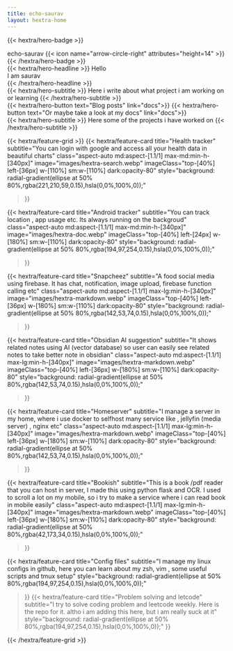 ```yaml
---
title: echo-saurav
layout: hextra-home
---
```


{{< hextra/hero-badge >}}
  <div class="w-2 h-2 rounded-full bg-primary-400"></div>
  <span>echo-saurav</span>
  {{< icon name="arrow-circle-right" attributes="height=14" >}}
{{< /hextra/hero-badge >}}

<div class="mt-6 mb-6">
{{< hextra/hero-headline >}}
  Hello&nbsp;<br class="sm:block hidden" />I am saurav &nbsp;<br class="sm:block hidden" /> 
{{< /hextra/hero-headline >}}
</div>

<div class="mb-12">
{{< hextra/hero-subtitle >}}
Here i write about what project i am working on or learning 
{{< /hextra/hero-subtitle >}}
</div>

<div class="mb-6">
{{< hextra/hero-button text="Blog posts" link="docs">}}
{{< hextra/hero-button text="Or maybe take a look at my docs" link="docs">}}
</div>

<div class="mb-6">
{{< hextra/hero-subtitle >}}
Here some of the projects i have worked on
{{< /hextra/hero-subtitle >}}
</div>

{{< hextra/feature-grid >}}
  {{< hextra/feature-card
    title="Health tracker"
    subtitle="You can login with google and access all your health data in beautiful charts"
    class="aspect-auto md:aspect-[1.1/1] max-md:min-h-[340px]"
    image="images/hextra-search.webp"
    imageClass="top-[40%] left-[36px] w-[110%] sm:w-[110%] dark:opacity-80"
    style="background: radial-gradient(ellipse at 50% 80%,rgba(221,210,59,0.15),hsla(0,0%,100%,0));"
  >}}
  
  
  {{< hextra/feature-card
    title="Android tracker"
    subtitle="You can track location , app usage etc. Its always running on the backgroud"
    class="aspect-auto md:aspect-[1.1/1] max-md:min-h-[340px]"
    image="images/hextra-doc.webp"
    imageClass="top-[40%] left-[24px] w-[180%] sm:w-[110%] dark:opacity-80"
    style="background: radial-gradient(ellipse at 50% 80%,rgba(194,97,254,0.15),hsla(0,0%,100%,0));"
  >}}
  
  
  {{< hextra/feature-card
    title="Snapcheez"
    subtitle="A food social media using firebase. It has chat, notification, image upload, firebase function calling etc"
    class="aspect-auto md:aspect-[1.1/1] max-lg:min-h-[340px]"
    image="images/hextra-markdown.webp"
    imageClass="top-[40%] left-[36px] w-[180%] sm:w-[110%] dark:opacity-80"
    style="background: radial-gradient(ellipse at 50% 80%,rgba(142,53,74,0.15),hsla(0,0%,100%,0));"
  >}}

  {{< hextra/feature-card
    title="Obsidian AI suggestion"
    subtitle="It shows related notes using AI (vector database) so user can easily see related notes to take better note in obsidian"
    class="aspect-auto md:aspect-[1.1/1] max-lg:min-h-[340px]"
    image="images/hextra-markdown.webp"
    imageClass="top-[40%] left-[36px] w-[180%] sm:w-[110%] dark:opacity-80"
    style="background: radial-gradient(ellipse at 50% 80%,rgba(142,53,74,0.15),hsla(0,0%,100%,0));"
  >}}

  {{< hextra/feature-card
    title="Homeserver"
    subtitle="I manage a server in my home, where i use docker to selfhost many service like , jellyfin (media server) , nginx etc"
    class="aspect-auto md:aspect-[1.1/1] max-lg:min-h-[340px]"
    image="images/hextra-markdown.webp"
    imageClass="top-[40%] left-[36px] w-[180%] sm:w-[110%] dark:opacity-80"
    style="background: radial-gradient(ellipse at 50% 80%,rgba(142,53,74,0.15),hsla(0,0%,100%,0));"
  >}}


  {{< hextra/feature-card
    title="Bookish"
    subtitle="This is a book /pdf reader that you can host in server, I made this using python flask and OCR. I used to scroll a lot on my mobile, so i try to make a service where i can read book in mobile easily"
    class="aspect-auto md:aspect-[1.1/1] max-lg:min-h-[340px]"
    image="images/hextra-markdown.webp"
    imageClass="top-[40%] left-[36px] w-[180%] sm:w-[110%] dark:opacity-80"
    style="background: radial-gradient(ellipse at 50% 80%,rgba(42,173,34,0.15),hsla(0,0%,100%,0));"
  >}}


  {{< hextra/feature-card
    title="Config files"
    subtitle="I manage my linux configs in github, here you can learn about my zsh, vim , some useful scripts and tmux setup"
	style="background: radial-gradient(ellipse at 50% 80%,rgba(194,97,254,0.15),hsla(0,0%,100%,0));"
  >}}
  {{< hextra/feature-card
    title="Problem solving and letcode"
    subtitle="I try to solve coding problem and leetcode weekly. Here is the repo for it. altho i am adding this here, but i am really suck at it"
    style="background: radial-gradient(ellipse at 50% 80%,rgba(194,97,254,0.15),hsla(0,0%,100%,0));"
  >}}

{{< /hextra/feature-grid >}}

